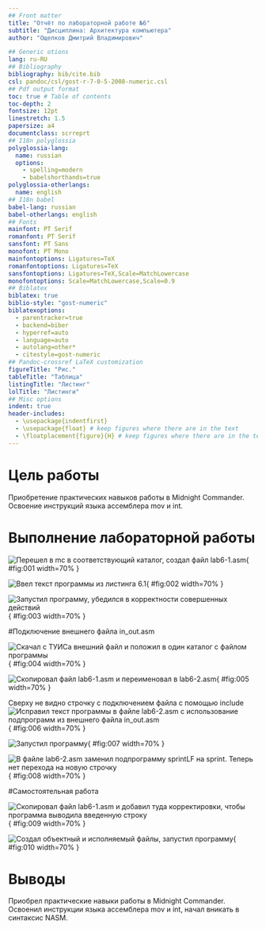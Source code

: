 ```yaml
---
## Front matter
title: "Отчёт по лабораторной работе №6"
subtitle: "Дисциплина: Архитектура компьютера"
author: "Ощепков Дмитрий Владимирович"

## Generic otions
lang: ru-RU
## Bibliography
bibliography: bib/cite.bib
csl: pandoc/csl/gost-r-7-0-5-2008-numeric.csl
## Pdf output format
toc: true # Table of contents
toc-depth: 2
fontsize: 12pt
linestretch: 1.5
papersize: a4
documentclass: scrreprt
## I18n polyglossia
polyglossia-lang:
  name: russian
  options:
	- spelling=modern
	- babelshorthands=true
polyglossia-otherlangs:
  name: english
## I18n babel
babel-lang: russian
babel-otherlangs: english
## Fonts
mainfont: PT Serif
romanfont: PT Serif
sansfont: PT Sans
monofont: PT Mono
mainfontoptions: Ligatures=TeX
romanfontoptions: Ligatures=TeX
sansfontoptions: Ligatures=TeX,Scale=MatchLowercase
monofontoptions: Scale=MatchLowercase,Scale=0.9
## Biblatex
biblatex: true
biblio-style: "gost-numeric"
biblatexoptions:
  - parentracker=true
  - backend=biber
  - hyperref=auto
  - language=auto
  - autolang=other*
  - citestyle=gost-numeric
## Pandoc-crossref LaTeX customization
figureTitle: "Рис."
tableTitle: "Таблица"
listingTitle: "Листинг"
lolTitle: "Листинги"
## Misc options
indent: true
header-includes:
  - \usepackage{indentfirst}
  - \usepackage{float} # keep figures where there are in the text
  - \floatplacement{figure}{H} # keep figures where there are in the text
---
```

# Цель работы

Приобретение практических навыков работы в Midnight Commander. Освоение
инструкций языка ассемблера mov и int.

# Выполнение лабораторной работы

![Перешел в mc в соответствующий каталог, создал файл lab6-1.asm](image/1.png){ #fig:001 width=70% }

![Ввел текст программы из листинга 6.1](image/2.png){ #fig:002 width=70% }

![Запустил программу, убедился в корректности совершенных действий](image/3.png){ #fig:003 width=70% }

#Подключение внешнего файла in_out.asm

![Скачал с ТУИСа внешний файл и положил в один каталог с файлом программы](image/4.png){ #fig:004 width=70% }

![Скопировал файл lab6-1.asm и переименовал в lab6-2.asm](image/5.png){ #fig:005 width=70% }

Сверху не видно строчку с подключением файла с помощью include
![Исправил текст программы в файле lab6-2.asm с использование подпрограмм из внешнего файла in_out.asm](image/6.png){ #fig:006 width=70% }

![Запустил программу](image/7.png){ #fig:007 width=70% }

![В файле lab6-2.asm заменил подпрограмму sprintLF на sprint. Теперь нет перехода на новую строчку](image/8.png){ #fig:008 width=70% }

#Самостоятельная работа 

![Скопировал файл lab6-1.asm и добавил туда корректировки, чтобы программа выводила введенную строку](image/9.png){ #fig:009 width=70% }

![Создал объектный и исполняемый файлы, запустил программу](image/10.png){ #fig:010 width=70% }

# Выводы

Приобрел практические навыки работы в Midnight Commander. Освоенил
инструкции языка ассемблера mov и int, начал вникать в синтаксис NASM.

